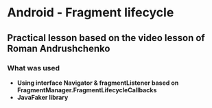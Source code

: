 # Android - Fragment lifecycle 

## Practical lesson based on the video lesson of Roman Andrushchenko 

### What was used 
- __Using interface Navigator & fragmentListener based on FragmentManager.FragmentLifecycleCallbacks__ 
- __JavaFaker library__

